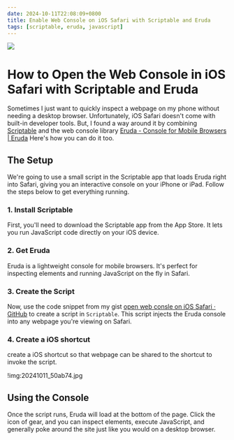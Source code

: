 ```yaml
---
date: 2024-10-11T22:08:09+0800
title: Enable Web Console on iOS Safari with Scriptable and Eruda
tags: [scriptable, eruda, javascript]
---
```



<div class="note-link-img-wrapper"><img src="/images/2024-10-11T220809.png"></img></div>

# How to Open the Web Console in iOS Safari with Scriptable and Eruda

Sometimes I just want to quickly inspect a webpage on my phone without needing a desktop browser. Unfortunately, iOS Safari doesn't come with built-in developer tools. But, I found a way around it by combining [Scriptable](https://scriptable.app/) and the web console library [Eruda - Console for Mobile Browsers | Eruda](https://eruda.liriliri.io/)  Here's how you can do it too.

## The Setup

We're going to use a small script in the Scriptable app that loads Eruda right into Safari, giving you an interactive console on your iPhone or iPad. Follow the steps below to get everything running.

### 1. Install Scriptable

First, you'll need to download the Scriptable app from the App Store. It lets you run JavaScript code directly on your iOS device.

### 2. Get Eruda

Eruda is a lightweight console for mobile browsers. It's perfect for inspecting elements and running JavaScript on the fly in Safari.

### 3. Create the Script

Now, use the code snippet from my gist [open web consle on iOS Safari · GitHub](https://gist.github.com/nohzafk/ad2a1c0b97bab1465d07c03478a0a1c8) to create a script in `Scriptable`. This script injects the Eruda console into any webpage you're viewing on Safari.

### 4. Create a iOS shortcut

create a iOS shortcut so that webpage can be shared to the shortcut to invoke the script.

!img:20241011_50ab74.jpg

## Using the Console

Once the script runs, Eruda will load at the bottom of the page. Click the icon of gear, and you can inspect elements, execute JavaScript, and generally poke around the site just like you would on a desktop browser.